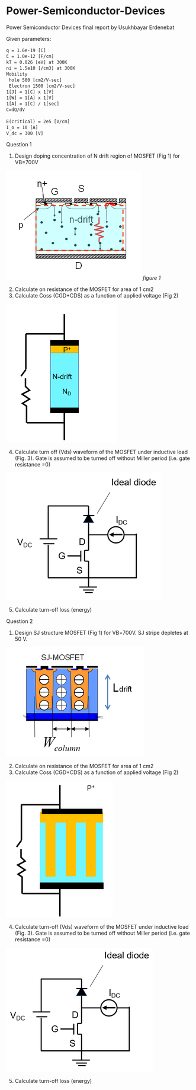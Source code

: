 # Power-Semiconductor-Devices
Power Semiconductor Devices final report by Usukhbayar Erdenebat

Given parameters:

    q = 1.6e-19 [C]
    Ɛ = 1.0e-12 [F/cm]
    kT = 0.026 [eV] at 300K
    ni = 1.5e10 [/cm3] at 300K
    Mobility
     hole 500 [cm2/V-sec]
     Electron 1500 [cm2/V-sec]
    1[J] = 1[C] x 1[V]
    1[W] = 1[A] x 1[V]
    1[A] = 1[C] / 1[sec]
    C=dQ/dV
    
    E(critical) = 2e5 [V/cm]
    I_o = 10 [A]
    V_dc = 300 [V]

Question 1

1.  Design doping concentration of N drift region of MOSFET (Fig 1) for VB=700V

![](figure1-1.png)
*figure 1*

2.  Calculate on resistance of the MOSFET for area of 1 cm2
3.  Calculate Coss (CGD+CDS) as a function of applied voltage (Fig 2)

![figure 2](figure1-2.png)

4.  Calculate turn off (Vds) waveform of the MOSFET under inductive load (Fig. 3). Gate is assumed to be turned off without Miller period (i.e. gate resistance =0)

![figure 3](figure1-3.png)

5.  Calculate turn-off loss (energy)

    
Question 2

1.  Design SJ structure MOSFET (Fig 1) for VB=700V. SJ stripe depletes at 50 V.

![figure 1](figure2-1.png)

2.  Calculate on resistance of the MOSFET for area of 1 cm2
3.  Calculate Coss (CGD+CDS) as a function of applied voltage (Fig 2)

![figure 1](figure2-2.png)

4.  Calculate turn-off (Vds) waveform of the MOSFET under inductive load (Fig. 3). Gate is assumed to be turned off without Miller period (i.e. gate resistance =0)

![figure 1](figure2-3.png)

5.  Calculate turn-off loss (energy)
